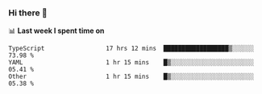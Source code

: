 ### Hi there 👋

<!--
**DBvc/DBvc** is a ✨ _special_ ✨ repository because its `README.md` (this file) appears on your GitHub profile.

Here are some ideas to get you started:

- 🔭 I’m currently working on ...
- 🌱 I’m currently learning ...
- 👯 I’m looking to collaborate on ...
- 🤔 I’m looking for help with ...
- 💬 Ask me about ...
- 📫 How to reach me: ...
- 😄 Pronouns: ...
- ⚡ Fun fact: ...
-->

📊 **Last week I spent time on**
<!--START_SECTION:waka-->

```text
TypeScript                 17 hrs 12 mins  ██████████████████▒░░░░░░   73.98 %
YAML                       1 hr 15 mins    █▒░░░░░░░░░░░░░░░░░░░░░░░   05.41 %
Other                      1 hr 15 mins    █▒░░░░░░░░░░░░░░░░░░░░░░░   05.38 %
```

<!--END_SECTION:waka-->
